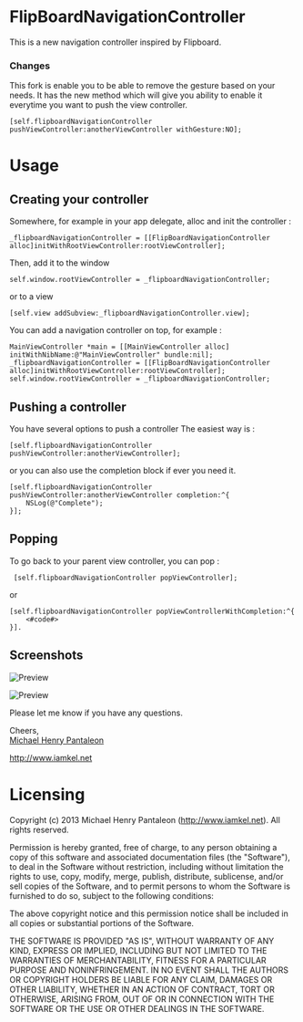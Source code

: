 FlipBoardNavigationController
=============================

This is a new navigation controller inspired by Flipboard.

### Changes
This fork is enable you to be able to remove the gesture based on your needs. It has the new method which will give you ability to enable it everytime you want to push the view controller.

	[self.flipboardNavigationController pushViewController:anotherViewController withGesture:NO];


# Usage

## Creating your controller
Somewhere, for example in your app delegate, alloc and init the controller :

    _flipboardNavigationController = [[FlipBoardNavigationController alloc]initWithRootViewController:rootViewController];

Then, add it to the window

	self.window.rootViewController = _flipboardNavigationController;

or to a view 

	[self.view addSubview:_flipboardNavigationController.view];
	

You can add a navigation controller on top, for example : 

	MainViewController *main = [[MainViewController alloc] initWithNibName:@"MainViewController" bundle:nil];
    _flipboardNavigationController = [[FlipBoardNavigationController alloc]initWithRootViewController:rootViewController];
    self.window.rootViewController = _flipboardNavigationController;
    
## Pushing a controller
You have several options to push a controller
The easiest way is : 

	[self.flipboardNavigationController pushViewController:anotherViewController];

or you can also use the completion block if ever you need it.

	[self.flipboardNavigationController pushViewController:anotherViewController completion:^{
        NSLog(@"Complete");
    }];


## Popping
To go back to your parent view controller, you can pop :

	 [self.flipboardNavigationController popViewController];

or 

	[self.flipboardNavigationController popViewControllerWithCompletion:^{
        <#code#>
    }].


## Screenshots
![Preview](http://i1102.photobucket.com/albums/g447/michaelhenry119/iOSSimulatorScreenshotMay22013123026AM_zps6ec41d74.png)

![Preview](http://i1102.photobucket.com/albums/g447/michaelhenry119/iOSSimulatorScreenshotMay22013124719AM_zpsf0c95e63.png)




Please let me know if you have any questions. 

Cheers,  
[Michael Henry Pantaleon](http://www.iamkel.net)
  
http://www.iamkel.net



# Licensing

Copyright (c) 2013 Michael Henry Pantaleon (http://www.iamkel.net). All rights reserved.

Permission is hereby granted, free of charge, to any person obtaining a copy of this software and associated documentation files (the "Software"), to deal in the Software without restriction, including without limitation the rights to use, copy, modify, merge, publish, distribute, sublicense, and/or sell copies of the Software, and to permit persons to whom the Software is furnished to do so, subject to the following conditions:

The above copyright notice and this permission notice shall be included in all copies or substantial portions of the Software.

THE SOFTWARE IS PROVIDED "AS IS", WITHOUT WARRANTY OF ANY KIND, EXPRESS OR IMPLIED, INCLUDING BUT NOT LIMITED TO THE WARRANTIES OF MERCHANTABILITY, FITNESS FOR A PARTICULAR PURPOSE AND NONINFRINGEMENT. IN NO EVENT SHALL THE AUTHORS OR COPYRIGHT HOLDERS BE LIABLE FOR ANY CLAIM, DAMAGES OR OTHER LIABILITY, WHETHER IN AN ACTION OF CONTRACT, TORT OR OTHERWISE, ARISING FROM, OUT OF OR IN CONNECTION WITH THE SOFTWARE OR THE USE OR OTHER DEALINGS IN THE SOFTWARE.